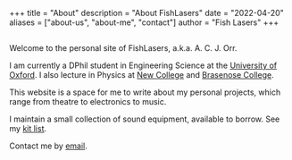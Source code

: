 +++
title = "About"
description = "About FishLasers"
date = "2022-04-20"
aliases = ["about-us", "about-me", "contact"]
author = "Fish Lasers"
+++

##

Welcome to the personal site of FishLasers, a.k.a. A. C. J. Orr.

I am currently a DPhil student in Engineering Science at the [University of Oxford](https://www.physics.ox.ac.uk/our-people/orra). I also lecture in Physics at [New College](https://www.bnc.ox.ac.uk/about-brasenose/academic-staff/579-mr-andrew-orr) and [Brasenose College](https://www.bnc.ox.ac.uk/about-brasenose/academic-staff/579-mr-andrew-orr).

This website is a space for me to write about my personal projects, which range from theatre to electronics to music.

I maintain a small collection of sound equipment, available to borrow. See my [kit list](/equipment).

Contact me by [email](mailto:mailbox@fishlasers.co.uk).





